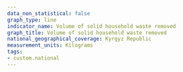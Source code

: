 ```yaml
---
data_non_statistical: false
graph_type: line
indicator_name: Volume of solid household waste removed
graph_title: Volume of solid household waste removed
national_geographical_coverage: Kyrgyz Republic
measurement_units: Kilograms
tags:
- custom.national
---
```

